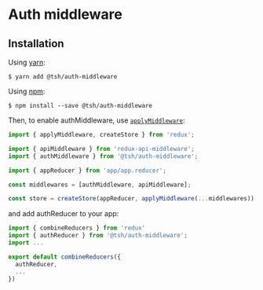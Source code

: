 # Auth middleware

## Installation

Using [yarn](https://yarnpkg.com/lang/en/):

    $ yarn add @tsh/auth-middleware

Using [npm](https://www.npmjs.com/):

    $ npm install --save @tsh/auth-middleware

Then, to enable authMiddleware, use [`applyMiddleware`](https://redux.js.org/api-reference/applymiddleware):

```js
import { applyMiddleware, createStore } from 'redux';

import { apiMiddleware } from 'redux-api-middleware';
import { authMiddleware } from '@tsh/auth-middleware';

import { appReducer } from 'app/app.reducer';

const middlewares = [authMiddleware, apiMiddleware];

const store = createStore(appReducer, applyMiddleware(...middlewares));
```

and add authReducer to your app:

```js
import { combineReducers } from 'redux'
import { authReducer } from '@tsh/auth-middleware';
import ...

export default combineReducers({
  authReducer,
  ...
})
```
